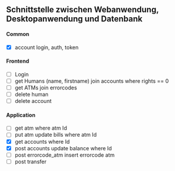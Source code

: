## Schnittstelle zwischen Webanwendung, Desktopanwendung und Datenbank

#### Common
- [x] account login, auth, token

#### Frontend
- [ ] Login
- [ ] get Humans (name, firstname) join accounts where  rights == 0
- [ ] get ATMs join errorcodes
- [ ] delete human
- [ ] delete account

#### Application

- [ ] get atm where atm Id
- [ ] put atm update bills where atm Id
- [x] get accounts where Id
- [x] post accounts update balance where Id
- [ ] post errorcode_atm insert errorcode atm
- [ ] post transfer